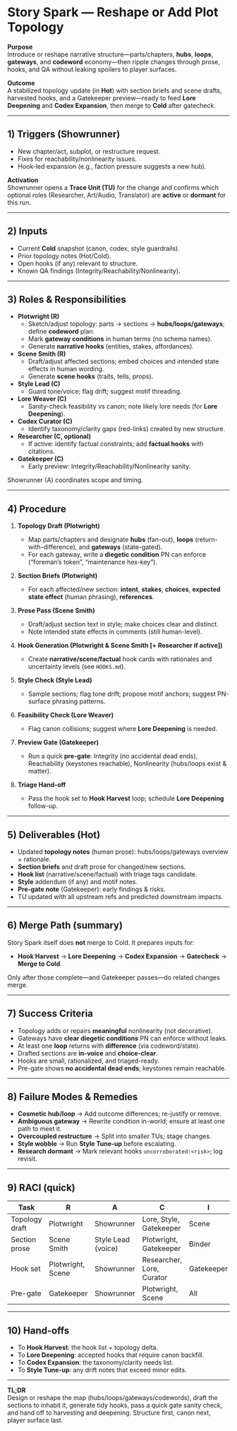 # Story Spark — Reshape or Add Plot Topology

**Purpose**  
Introduce or reshape narrative structure—parts/chapters, **hubs**, **loops**, **gateways**, and **codeword** economy—then ripple changes through prose, hooks, and QA without leaking spoilers to player surfaces.

**Outcome**  
A stabilized topology update (in **Hot**) with section briefs and scene drafts, harvested hooks, and a Gatekeeper preview—ready to feed **Lore Deepening** and **Codex Expansion**, then merge to **Cold** after gatecheck.

---

## 1) Triggers (Showrunner)

- New chapter/act, subplot, or restructure request.
- Fixes for reachability/nonlinearity issues.
- Hook-led expansion (e.g., faction pressure suggests a new hub).

**Activation**  
Showrunner opens a **Trace Unit (TU)** for the change and confirms which optional roles (Researcher, Art/Audio, Translator) are **active** or **dormant** for this run.

---

## 2) Inputs

- Current **Cold** snapshot (canon, codex, style guardrails).
- Prior topology notes (Hot/Cold).
- Open hooks (if any) relevant to structure.
- Known QA findings (Integrity/Reachability/Nonlinearity).

---

## 3) Roles & Responsibilities

- **Plotwright (R)**
  - Sketch/adjust topology: parts → sections → **hubs/loops/gateways**; define **codeword** plan.
  - Mark **gateway conditions** in human terms (no schema names).
  - Generate **narrative hooks** (entities, stakes, affordances).
- **Scene Smith (R)**
  - Draft/adjust affected sections; embed choices and intended state effects in human wording.
  - Generate **scene hooks** (traits, tells, props).
- **Style Lead (C)**
  - Guard tone/voice; flag drift; suggest motif threading.
- **Lore Weaver (C)**
  - Sanity-check feasibility vs canon; note likely lore needs (for **Lore Deepening**).
- **Codex Curator (C)**
  - Identify taxonomy/clarity gaps (red-links) created by new structure.
- **Researcher (C, optional)**
  - If active: identify factual constraints; add **factual hooks** with citations.
- **Gatekeeper (C)**
  - Early preview: Integrity/Reachability/Nonlinearity sanity.

Showrunner (A) coordinates scope and timing.

---

## 4) Procedure

1. **Topology Draft (Plotwright)**

   - Map parts/chapters and designate **hubs** (fan-out), **loops** (return-with-difference), and **gateways** (state-gated).
   - For each gateway, write a **diegetic condition** PN can enforce (“foreman’s token”, “maintenance hex-key”).

2. **Section Briefs (Plotwright)**

   - For each affected/new section: **intent**, **stakes**, **choices**, **expected state effect** (human phrasing), **references**.

3. **Prose Pass (Scene Smith)**

   - Draft/adjust section text in style; make choices clear and distinct.
   - Note intended state effects in comments (still human-level).

4. **Hook Generation (Plotwright & Scene Smith [+ Researcher if active])**

   - Create **narrative/scene/factual** hook cards with rationales and uncertainty levels (see `HOOKS.md`).

5. **Style Check (Style Lead)**

   - Sample sections; flag tone drift; propose motif anchors; suggest PN-surface phrasing patterns.

6. **Feasibility Check (Lore Weaver)**

   - Flag canon collisions; suggest where **Lore Deepening** is needed.

7. **Preview Gate (Gatekeeper)**

   - Run a quick **pre-gate**: Integrity (no accidental dead ends), Reachability (keystones reachable), Nonlinearity (hubs/loops exist & matter).

8. **Triage Hand-off**
   - Pass the hook set to **Hook Harvest** loop; schedule **Lore Deepening** follow-up.

---

## 5) Deliverables (Hot)

- Updated **topology notes** (human prose): hubs/loops/gateways overview + rationale.
- **Section briefs** and draft prose for changed/new sections.
- **Hook list** (narrative/scene/factual) with triage tags candidate.
- **Style** addendum (if any) and motif notes.
- **Pre-gate note** (Gatekeeper): early findings & risks.
- TU updated with all upstream refs and predicted downstream impacts.

---

## 6) Merge Path (summary)

Story Spark itself does **not** merge to Cold. It prepares inputs for:

- **Hook Harvest** → **Lore Deepening** → **Codex Expansion** → **Gatecheck** → **Merge to Cold**.

Only after those complete—and Gatekeeper passes—do related changes merge.

---

## 7) Success Criteria

- Topology adds or repairs **meaningful** nonlinearity (not decorative).
- Gateways have **clear diegetic conditions** PN can enforce without leaks.
- At least one **loop** returns with **difference** (via codeword/state).
- Drafted sections are **in-voice** and **choice-clear**.
- Hooks are small, rationalized, and triaged-ready.
- Pre-gate shows **no accidental dead ends**; keystones remain reachable.

---

## 8) Failure Modes & Remedies

- **Cosmetic hub/loop** → Add outcome differences; re-justify or remove.
- **Ambiguous gateway** → Rewrite condition in-world; ensure at least one path to meet it.
- **Overcoupled restructure** → Split into smaller TUs; stage changes.
- **Style wobble** → Run **Style Tune-up** before escalating.
- **Research dormant** → Mark relevant hooks `uncorroborated:<risk>`; log revisit.

---

## 9) RACI (quick)

| Task           | R                 | A                  | C                         | I          |
| -------------- | ----------------- | ------------------ | ------------------------- | ---------- |
| Topology draft | Plotwright        | Showrunner         | Lore, Style, Gatekeeper   | Scene      |
| Section prose  | Scene Smith       | Style Lead (voice) | Plotwright, Gatekeeper    | Binder     |
| Hook set       | Plotwright, Scene | Showrunner         | Researcher, Lore, Curator | Gatekeeper |
| Pre-gate       | Gatekeeper        | Showrunner         | Plotwright, Scene         | All        |

---

## 10) Hand-offs

- To **Hook Harvest**: the hook list + topology delta.
- To **Lore Deepening**: accepted hooks that require canon backfill.
- To **Codex Expansion**: the taxonomy/clarity needs list.
- To **Style Tune-up**: any drift notes that exceed minor edits.

---

**TL;DR**  
Design or reshape the map (hubs/loops/gateways/codewords), draft the sections to inhabit it, generate tidy hooks, pass a quick gate sanity check, and hand off to harvesting and deepening. Structure first, canon next, player surface last.
